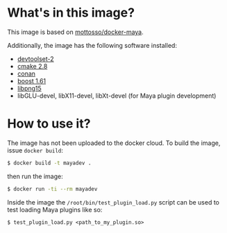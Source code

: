 # What's in this image?

This image is based on
[mottosso/docker-maya](https://github.com/mottosso/docker-maya).

Additionally, the image has the following software installed:
- [devtoolset-2](https://people.centos.org/tru/devtools-2/readme)
- [cmake 2.8](https://cmake.org/)
- [conan](https://www.conan.io/)
- [boost 1.61](http://www.boost.org/users/history/version_1_61_0.html)
- [libpng15](https://sourceforge.net/projects/libpng/files/libpng15/)
- libGLU-devel, libX11-devel, libXt-devel (for Maya plugin development)

# How to use it?

The image has not been uploaded to the docker cloud.
To build the image, issue `docker build`:

```bash
$ docker build -t mayadev .
```

then run the image:

```bash
$ docker run -ti --rm mayadev
```

Inside the image the `/root/bin/test_plugin_load.py` script can be used to
test loading Maya plugins like so:

```
$ test_plugin_load.py <path_to_my_plugin.so>
```
